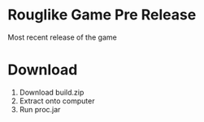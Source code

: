 # Rouglike Game Pre Release
Most recent release of the game

# Download
  1. Download build.zip
  2. Extract onto computer
  3. Run proc.jar
